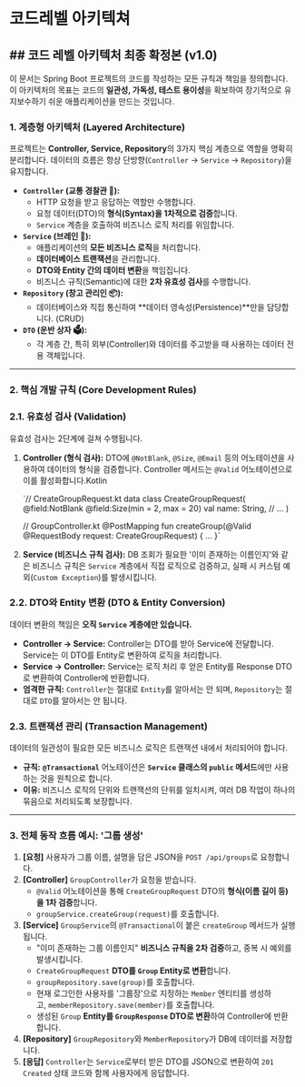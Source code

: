 # 코드레벨 아키텍쳐

## ## 코드 레벨 아키텍처 최종 확정본 (v1.0)

이 문서는 Spring Boot 프로젝트의 코드를 작성하는 모든 규칙과 책임을 정의합니다. 이 아키텍처의 목표는 코드의 **일관성, 가독성, 테스트 용이성**을 확보하여 장기적으로 유지보수하기 쉬운 애플리케이션을 만드는 것입니다.

### 1. 계층형 아키텍처 (Layered Architecture)

프로젝트는 **Controller, Service, Repository**의 3가지 핵심 계층으로 역할을 명확히 분리합니다. 데이터의 흐름은 항상 단방향(`Controller` → `Service` → `Repository`)을 유지합니다.

- **`Controller` (교통 경찰관 👮):**
    - HTTP 요청을 받고 응답하는 역할만 수행합니다.
    - 요청 데이터(DTO)의 **형식(Syntax)을 1차적으로 검증**합니다.
    - `Service` 계층을 호출하여 비즈니스 로직 처리를 위임합니다.
- **`Service` (브레인 🧠):**
    - 애플리케이션의 **모든 비즈니스 로직**을 처리합니다.
    - **데이터베이스 트랜잭션**을 관리합니다.
    - **DTO와 Entity 간의 데이터 변환**을 책임집니다.
    - 비즈니스 규칙(Semantic)에 대한 **2차 유효성 검사**를 수행합니다.
- **`Repository` (창고 관리인 📦):**
    - 데이터베이스와 직접 통신하여 **데이터 영속성(Persistence)**만을 담당합니다. (CRUD)
- **`DTO` (운반 상자 🗳️):**
    - 각 계층 간, 특히 외부(Controller)와 데이터를 주고받을 때 사용하는 데이터 전용 객체입니다.

---

### 2. 핵심 개발 규칙 (Core Development Rules)

### **2.1. 유효성 검사 (Validation)**

유효성 검사는 2단계에 걸쳐 수행됩니다.

1. **Controller (형식 검사):** DTO에 `@NotBlank`, `@Size`, `@Email` 등의 어노테이션을 사용하여 데이터의 형식을 검증합니다. Controller 메서드는 `@Valid` 어노테이션으로 이를 활성화합니다.Kotlin
    
    `// CreateGroupRequest.kt
    data class CreateGroupRequest(
        @field:NotBlank @field:Size(min = 2, max = 20)
        val name: String,
        // ...
    )
    
    // GroupController.kt
    @PostMapping
    fun createGroup(@Valid @RequestBody request: CreateGroupRequest) { ... }`
    
2. **Service (비즈니스 규칙 검사):** DB 조회가 필요한 '이미 존재하는 이름인지'와 같은 비즈니스 규칙은 `Service` 계층에서 직접 로직으로 검증하고, 실패 시 커스텀 예외(`Custom Exception`)를 발생시킵니다.

### **2.2. DTO와 Entity 변환 (DTO & Entity Conversion)**

데이터 변환의 책임은 **오직 `Service` 계층에만 있습니다.**

- **Controller → Service:** Controller는 DTO를 받아 Service에 전달합니다. Service는 이 DTO를 Entity로 변환하여 로직을 처리합니다.
- **Service → Controller:** Service는 로직 처리 후 얻은 Entity를 Response DTO로 변환하여 Controller에 반환합니다.
- **엄격한 규칙:** `Controller`는 절대로 `Entity`를 알아서는 안 되며, `Repository`는 절대로 `DTO`를 알아서는 안 됩니다.

### **2.3. 트랜잭션 관리 (Transaction Management)**

데이터의 일관성이 필요한 모든 비즈니스 로직은 트랜잭션 내에서 처리되어야 합니다.

- **규칙:** **`@Transactional`** 어노테이션은 **`Service` 클래스의 `public` 메서드**에만 사용하는 것을 원칙으로 합니다.
- **이유:** 비즈니스 로직의 단위와 트랜잭션의 단위를 일치시켜, 여러 DB 작업이 하나의 묶음으로 처리되도록 보장합니다.

---

### 3. 전체 동작 흐름 예시: '그룹 생성'

1. **[요청]** 사용자가 그룹 이름, 설명을 담은 JSON을 `POST /api/groups`로 요청합니다.
2. **[Controller]** `GroupController`가 요청을 받습니다.
    - `@Valid` 어노테이션을 통해 `CreateGroupRequest` DTO의 **형식(이름 길이 등)을 1차 검증**합니다.
    - `groupService.createGroup(request)`를 호출합니다.
3. **[Service]** `GroupService`의 `@Transactional`이 붙은 `createGroup` 메서드가 실행됩니다.
    - "이미 존재하는 그룹 이름인지" **비즈니스 규칙을 2차 검증**하고, 중복 시 예외를 발생시킵니다.
    - `CreateGroupRequest` **DTO를 `Group` Entity로 변환**합니다.
    - `groupRepository.save(group)`를 호출합니다.
    - 현재 로그인한 사용자를 '그룹장'으로 지정하는 `Member` 엔티티를 생성하고, `memberRepository.save(member)`를 호출합니다.
    - 생성된 `Group` **Entity를 `GroupResponse` DTO로 변환**하여 Controller에 반환합니다.
4. **[Repository]** `GroupRepository`와 `MemberRepository`가 DB에 데이터를 저장합니다.
5. **[응답]** `Controller`는 `Service`로부터 받은 DTO를 JSON으로 변환하여 `201 Created` 상태 코드와 함께 사용자에게 응답합니다.